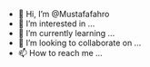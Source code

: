 - 👋 Hi, I’m @Mustafafahro
- 👀 I’m interested in ...
- 🌱 I’m currently learning ...
- 💞️ I’m looking to collaborate on ...
- 📫 How to reach me ...

<!---
Mustafafahro/Mustafafahro is a ✨ special ✨ repository because its `README.md` (this file) appears on your GitHub profile.
You can click the Preview link to take a look at your changes.
--->
